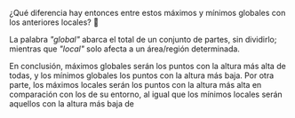 ¿Qué diferencia hay entonces entre estos máximos y mínimos globales con los anteriores locales? :bow:

La palabra _"global"_ abarca el total de un conjunto de partes, sin dividirlo; mientras que _"local"_ solo afecta a un área/región determinada. 

En conclusión, máximos globales serán los puntos con la altura más alta de todas, y los mínimos globales los puntos con la altura más baja. Por otra parte, los máximos locales serán los puntos con la altura más alta en comparación con los de su entorno, al igual que los mínimos locales serán aquellos con la altura más baja de  
